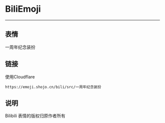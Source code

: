 # BiliEmoji
---
## 表情
一周年纪念装扮
## 链接
使用Cloudflare
```
https://emoji.shojo.cn/bili/src/一周年纪念装扮
```
## 说明
Bilibili 表情的版权归原作者所有
